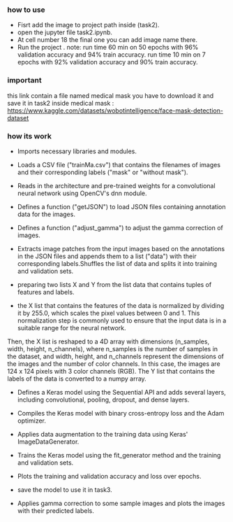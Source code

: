### how to use 

- Fisrt add the image to project path inside (task2).
- open the jupyter file task2.ipynb.
- At cell number 18 the final one you can add image name there.
- Run the project . 
note: run time 60 min on 50 epochs with 96% validation accuracy and 94% train accuracy. 
      run time 10 min on 7 epochs with 92% validation accuracy and 90% train accuracy.

### important 
this link contain a file named medical mask you have to download it and save it in task2 inside medical mask :
https://www.kaggle.com/datasets/wobotintelligence/face-mask-detection-dataset

### how its work

- Imports necessary libraries and modules.

- Loads a CSV file ("trainMa.csv") that contains the filenames of images and their corresponding labels ("mask" or "without mask").

- Reads in the architecture and pre-trained weights for a convolutional neural network using OpenCV's dnn module.

- Defines a function ("getJSON") to load JSON files containing annotation data for the images.

- Defines a function ("adjust_gamma") to adjust the gamma correction of images.

- Extracts image patches from the input images based on the annotations in the JSON files and appends them to a list ("data") with their corresponding labels.Shuffles the list of data and splits it into training and validation sets.

- preparing two lists X and Y from the list data that contains tuples of features and labels.

- the X list that contains the features of the data is normalized by dividing it by 255.0, which scales the pixel values between 0 and 1. This normalization step is commonly used to ensure that the input data is in a suitable range for the neural network.

Then, the X list is reshaped to a 4D array with dimensions (n_samples, width, height, n_channels), where n_samples is the number of samples in the dataset, and width, height, and n_channels represent the dimensions of the images and the number of color channels. In this case, the images are 124 x 124 pixels with 3 color channels (RGB).
The Y list that contains the labels of the data is converted to a numpy array.

- Defines a Keras model using the Sequential API and adds several layers, including convolutional, pooling, dropout, and dense 
layers.

- Compiles the Keras model with binary cross-entropy loss and the Adam optimizer.

- Applies data augmentation to the training data using Keras' ImageDataGenerator.

- Trains the Keras model using the fit_generator method and the training and validation sets.

- Plots the training and validation accuracy and loss over epochs.

- save the model to use it in task3.

- Applies gamma correction to some sample images and plots the images with their predicted labels.







